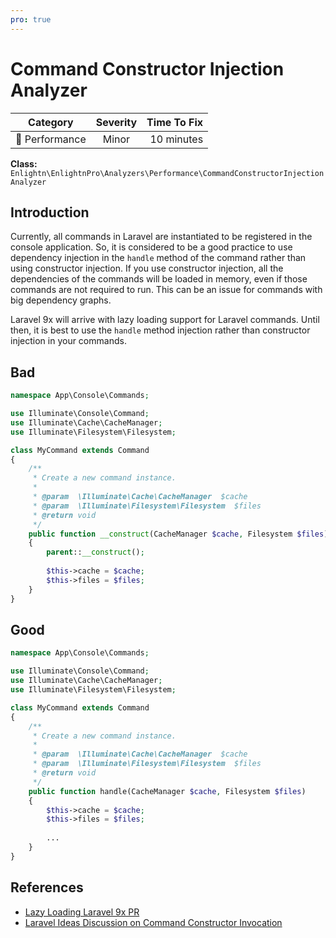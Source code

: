 ```yaml
---
pro: true
---
```


# Command Constructor Injection Analyzer <Badge text="PRO" type="tip"/>

| Category       | Severity   | Time To Fix  |
| -------------  |:----------:| ------------:|
| :rocket: Performance | Minor | 10 minutes  |

**Class:** `Enlightn\EnlightnPro\Analyzers\Performance\CommandConstructorInjectionAnalyzer`

## Introduction

Currently, all commands in Laravel are instantiated to be registered in the console application. So, it is considered to be a good practice to use dependency injection in the `handle` method of the command rather than using constructor injection. If you use constructor injection, all the dependencies of the commands will be loaded in memory, even if those commands are not required to run. This can be an issue for commands with big dependency graphs.

Laravel 9x will arrive with lazy loading support for Laravel commands. Until then, it is best to use the `handle` method injection rather than constructor injection in your commands.

## Bad

```php
namespace App\Console\Commands;

use Illuminate\Console\Command;
use Illuminate\Cache\CacheManager;
use Illuminate\Filesystem\Filesystem;

class MyCommand extends Command
{
    /**
     * Create a new command instance.
     *
     * @param  \Illuminate\Cache\CacheManager  $cache
     * @param  \Illuminate\Filesystem\Filesystem  $files
     * @return void
     */
    public function __construct(CacheManager $cache, Filesystem $files)
    {
        parent::__construct();
        
        $this->cache = $cache;
        $this->files = $files;
    }
}
```

## Good

```php
namespace App\Console\Commands;

use Illuminate\Console\Command;
use Illuminate\Cache\CacheManager;
use Illuminate\Filesystem\Filesystem;

class MyCommand extends Command
{
    /**
     * Create a new command instance.
     *
     * @param  \Illuminate\Cache\CacheManager  $cache
     * @param  \Illuminate\Filesystem\Filesystem  $files
     * @return void
     */
    public function handle(CacheManager $cache, Filesystem $files)
    {
        $this->cache = $cache;
        $this->files = $files;
        
        ...
    }
}
```

## References

- [Lazy Loading Laravel 9x PR](https://github.com/laravel/framework/pull/34873)
- [Laravel Ideas Discussion on Command Constructor Invocation](https://github.com/laravel/ideas/issues/1399)
